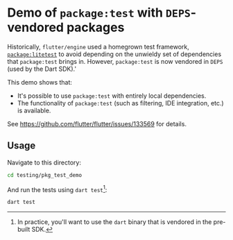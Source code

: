 # Demo of `package:test` with `DEPS`-vendored packages

Historically, `flutter/engine` used a homegrown test framework,
[`package:litetest`](../litetest/) to avoid depending on the unwieldy set of
dependencies that `package:test` brings in. However, `package:test` is now
vendored in `DEPS` (used by the Dart SDK).'

This demo shows that:

- It's possible to use `package:test` with entirely local dependencies.
- The functionality of `package:test` (such as filtering, IDE integration, etc.)
  is available.

See <https://github.com/flutter/flutter/issues/133569> for details.

## Usage

Navigate to this directory:

```sh
cd testing/pkg_test_demo
```

And run the tests using `dart test`[^1]:

```sh
dart test
```

[^1]:
    In practice, you'll want to use the `dart` binary that is vendored in the
    pre-built SDK.
